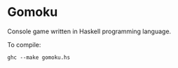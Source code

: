 Gomoku
======
Console game written in Haskell programming language.

To compile:
```
ghc --make gomoku.hs
```